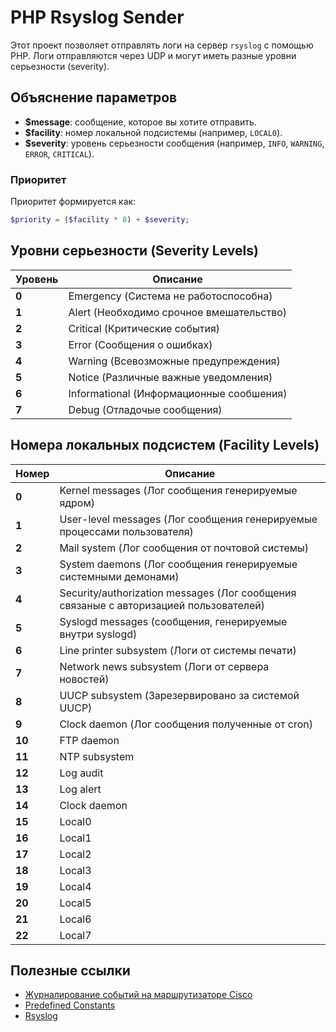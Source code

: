 # PHP Rsyslog Sender

Этот проект позволяет отправлять логи на сервер `rsyslog` с помощью PHP. Логи отправляются через UDP и могут иметь разные уровни серьезности (severity).

## Объяснение параметров

- **$message**: сообщение, которое вы хотите отправить.
- **$facility**: номер локальной подсистемы (например, `LOCAL0`).
- **$severity**: уровень серьезности сообщения (например, `INFO`, `WARNING`, `ERROR`, `CRITICAL`).

### Приоритет

Приоритет формируется как:
```php
$priority = ($facility * 8) + $severity;
```
## Уровни серьезности (Severity Levels)

| Уровень | Описание                                 |
|---------|------------------------------------------|
| **0**   | Emergency (Система не работоспособна)    |
| **1**   | Alert (Необходимо срочное вмешательство) |
| **2**   | Critical (Критические события)           |
| **3**   | Error (Сообщения о ошибках)              |
| **4**   | Warning (Всевозможные предупреждения)    |
| **5**   | Notice (Различные важные уведомления)    |
| **6**   | Informational (Информационные сообшения) |
| **7**   | Debug (Отладочые сообщения)                                 |

## Номера локальных подсистем (Facility Levels)

| Номер | Описание                                                                              |
|-------|---------------------------------------------------------------------------------------|
| **0** | Kernel messages (Лог сообщения генерируемые ядром)                                    |
| **1** | User-level messages (Лог сообщения генерируемые процессами пользователя)              |
| **2** | Mail system (Лог сообщения от почтовой системы)                                       |
| **3** | System daemons (Лог сообщения генерируемые системными демонами)                       |
| **4** | Security/authorization messages (Лог сообщения связаные с авторизацией пользователей) |
| **5** | Syslogd messages (сообщения, генерируемые внутри syslogd)                                                                   |
| **6** | Line printer subsystem (Логи от системы печати)                                       |
| **7** | Network news subsystem (Логи от сервера новостей)                                     |
| **8** | UUCP subsystem (Зарезервировано за системой UUCP)                                     |
| **9** | Clock daemon (Лог сообщения полученные от cron)                                       |
| **10**| FTP daemon                                                                            |
| **11**| NTP subsystem                                                                         |
| **12**| Log audit                                                                             |
| **13**| Log alert                                                                             |
| **14**| Clock daemon                                                                          |
| **15**| Local0                                                                                |
| **16**| Local1                                                                                |
| **17**| Local2                                                                                |
| **18**| Local3                                                                                |
| **19**| Local4                                                                                |
| **20**| Local5                                                                                |
| **21**| Local6                                                                                |
| **22**| Local7                                                                                |


## Полезные ссылки
- [Журналирование событий на маршрутизаторе Cisco](https://www.opennet.ru/base/cisco/cisco_logging.txt.html)
- [Predefined Constants](https://www.php.net/manual/en/network.constants.php)
- [Rsyslog](https://wiki.gentoo.org/wiki/Rsyslog)
